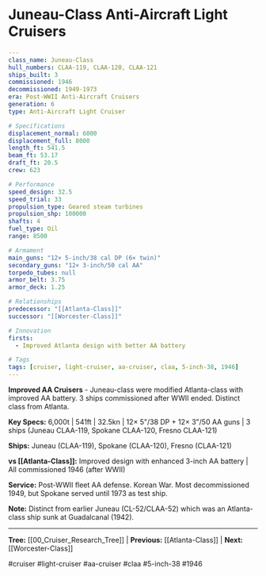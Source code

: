 # Juneau-Class Anti-Aircraft Light Cruisers

```yaml
---
class_name: Juneau-Class
hull_numbers: CLAA-119, CLAA-120, CLAA-121
ships_built: 3
commissioned: 1946
decommissioned: 1949-1973
era: Post-WWII Anti-Aircraft Cruisers
generation: 6
type: Anti-Aircraft Light Cruiser

# Specifications
displacement_normal: 6000
displacement_full: 8000
length_ft: 541.5
beam_ft: 53.17
draft_ft: 20.5
crew: 623

# Performance
speed_design: 32.5
speed_trial: 33
propulsion_type: Geared steam turbines
propulsion_shp: 100000
shafts: 4
fuel_type: Oil
range: 8500

# Armament
main_guns: "12× 5-inch/38 cal DP (6× twin)"
secondary_guns: "12× 3-inch/50 cal AA"
torpedo_tubes: null
armor_belt: 3.75
armor_deck: 1.25

# Relationships
predecessor: "[[Atlanta-Class]]"
successor: "[[Worcester-Class]]"

# Innovation
firsts:
  - Improved Atlanta design with better AA battery

# Tags
tags: [cruiser, light-cruiser, aa-cruiser, claa, 5-inch-38, 1946]
---
```

**Improved AA Cruisers** - Juneau-class were modified Atlanta-class with improved AA battery. 3 ships commissioned after WWII ended. Distinct class from Atlanta.

**Key Specs:** 6,000t | 541ft | 32.5kn | 12× 5"/38 DP + 12× 3"/50 AA guns | 3 ships (Juneau CLAA-119, Spokane CLAA-120, Fresno CLAA-121)

**Ships:** Juneau (CLAA-119), Spokane (CLAA-120), Fresno (CLAA-121)

**vs [[Atlanta-Class]]:** Improved design with enhanced 3-inch AA battery | All commissioned 1946 (after WWII)

**Service:** Post-WWII fleet AA defense. Korean War. Most decommissioned 1949, but Spokane served until 1973 as test ship.

**Note:** Distinct from earlier Juneau (CL-52/CLAA-52) which was an Atlanta-class ship sunk at Guadalcanal (1942).

---
**Tree:** [[00_Cruiser_Research_Tree]] | **Previous:** [[Atlanta-Class]] | **Next:** [[Worcester-Class]]

#cruiser #light-cruiser #aa-cruiser #claa #5-inch-38 #1946
